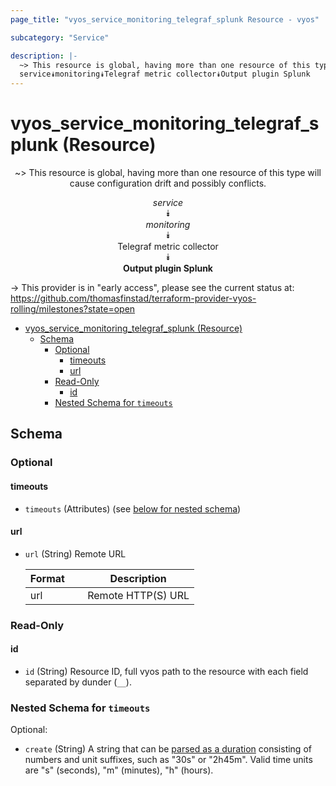 ```yaml
---
page_title: "vyos_service_monitoring_telegraf_splunk Resource - vyos"

subcategory: "Service"

description: |-
  ~> This resource is global, having more than one resource of this type will cause configuration drift and possibly conflicts.
  service⯯monitoring⯯Telegraf metric collector⯯Output plugin Splunk
---
```


# vyos_service_monitoring_telegraf_splunk (Resource)
<center>

~> This resource is global, having more than one resource of this type will cause configuration drift and possibly conflicts.

*service*  
⯯  
*monitoring*  
⯯  
Telegraf metric collector  
⯯  
**Output plugin Splunk**


</center>

-> This provider is in "early access", please see the current status at: https://github.com/thomasfinstad/terraform-provider-vyos-rolling/milestones?state=open

<!--TOC-->

- [vyos_service_monitoring_telegraf_splunk (Resource)](#vyos_service_monitoring_telegraf_splunk-resource)
  - [Schema](#schema)
    - [Optional](#optional)
      - [timeouts](#timeouts)
      - [url](#url)
    - [Read-Only](#read-only)
      - [id](#id)
    - [Nested Schema for `timeouts`](#nested-schema-for-timeouts)

<!--TOC-->

<!-- schema generated by tfplugindocs -->
## Schema

### Optional

#### timeouts
- `timeouts` (Attributes) (see [below for nested schema](#nestedatt--timeouts))
#### url
- `url` (String) Remote URL

    |  Format  &emsp;|  Description         |
    |----------|----------------------|
    |  url     &emsp;|  Remote HTTP(S) URL  |

### Read-Only

#### id
- `id` (String) Resource ID, full vyos path to the resource with each field separated by dunder (`__`).

<a id="nestedatt--timeouts"></a>
### Nested Schema for `timeouts`

Optional:

- `create` (String) A string that can be [parsed as a duration](https://pkg.go.dev/time#ParseDuration) consisting of numbers and unit suffixes, such as &#34;30s&#34; or &#34;2h45m&#34;. Valid time units are &#34;s&#34; (seconds), &#34;m&#34; (minutes), &#34;h&#34; (hours).
